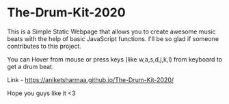 # The-Drum-Kit-2020
This is a Simple Static Webpage that allows you to create awesome music beats with the help of basic JavaScript functions. I'll be so glad if someone contributes to this project.

You can Hover from mouse or press keys (like w,a,s,d,j,k,l) from keyboard to get a drum beat.

Link -  https://aniketsharmaa.github.io/The-Drum-Kit-2020/

Hope you guys like it <3
